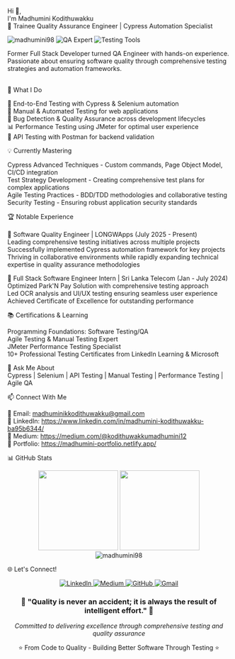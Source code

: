 Hi 👋, <br>
I'm Madhumini Kodithuwakku<br>
🎯 Trainee Quality Assurance Engineer | Cypress Automation Specialist

<p align="left"> 
  <img src="https://komarev.com/ghpvc/?username=madhumini98&label=Profile%20views&color=0e75b6&style=flat" alt="madhumini98" /> 
  <img src="https://img.shields.io/badge/QA-Automation%20Expert-brightgreen" alt="QA Expert" />
  <img src="https://img.shields.io/badge/Testing-Cypress%20%7C%20Selenium-blue" alt="Testing Tools" />
</p>
Former Full Stack Developer turned QA Engineer with hands-on experience. Passionate about ensuring software quality through comprehensive testing strategies and automation frameworks.<br>

<br>🚀 What I Do<br>

🔬 End-to-End Testing with Cypress & Selenium automation<br>
🧪 Manual & Automated Testing for web applications<br>
🐛 Bug Detection & Quality Assurance across development lifecycles<br>
📊 Performance Testing using JMeter for optimal user experience<br>
🔧 API Testing with Postman for backend validation<br>

💡 Currently Mastering<br>

Cypress Advanced Techniques - Custom commands, Page Object Model, CI/CD integration<br>
Test Strategy Development - Creating comprehensive test plans for complex applications<br>
Agile Testing Practices - BDD/TDD methodologies and collaborative testing<br>
Security Testing - Ensuring robust application security standards<br>

🏆 Notable Experience<br>
<br>🎯 Software Quality Engineer | LONGWApps (July 2025 - Present)<br>
Leading comprehensive testing initiatives across multiple projects<br>
Successfully implemented Cypress automation framework for key projects<br>
Thriving in collaborative environments while rapidly expanding technical expertise in quality assurance methodologies<br>

🎯 Full Stack Software Engineer Intern | Sri Lanka Telecom (Jan - July 2024)<br>
Optimized Park'N Pay Solution with comprehensive testing approach<br>
Led OCR analysis and UI/UX testing ensuring seamless user experience<br>
Achieved Certificate of Excellence for outstanding performance<br>

📚 Certifications & Learning<br>

Programming Foundations: Software Testing/QA<br>
Agile Testing & Manual Testing Expert<br>
JMeter Performance Testing Specialist<br>
10+ Professional Testing Certificates from LinkedIn Learning & Microsoft<br>

💬 Ask Me About<br>
Cypress | Selenium | API Testing | Manual Testing | Performance Testing | Agile QA<br>

📫 Connect With Me<br>

📧 Email: madhuminikkodithuwakku@gmail.com<br>
💼 LinkedIn: https://www.linkedin.com/in/madhumini-kodithuwakku-ba95b6344/<br>
📝 Medium: https://medium.com/@kodithuwakkumadhumini12<br>
🎨 Portfolio: https://madhumini-portfolio.netlify.app/<br>

📊 GitHub Stats
<div align="center">
  <img height="180em" src="https://github-readme-stats.vercel.app/api?username=madhumini98&show_icons=true&theme=tokyonight&include_all_commits=true&count_private=true"/>
  <img height="180em" src="https://github-readme-stats.vercel.app/api/top-langs/?username=madhumini98&layout=compact&langs_count=7&theme=tokyonight"/>
</div>
<div align="center">
  <img src="https://github-readme-streak-stats.herokuapp.com/?user=madhumini98&theme=tokyonight" alt="madhumini98" />
</div>

🌐 Let's Connect!
<p align="center">
<a href="https://www.linkedin.com/in/madhumini-kodithuwakku-ba95b6344/" target="_blank">
  <img src="https://img.shields.io/badge/LinkedIn-0077B5?style=for-the-badge&logo=linkedin&logoColor=white" alt="LinkedIn"/>
</a>
<a href="https://medium.com/@kodithuwakkumadhumini12" target="_blank">
  <img src="https://img.shields.io/badge/Medium-12100E?style=for-the-badge&logo=medium&logoColor=white" alt="Medium"/>
</a>
<a href="https://github.com/madhumini98" target="_blank">
  <img src="https://img.shields.io/badge/GitHub-100000?style=for-the-badge&logo=github&logoColor=white" alt="GitHub"/>
</a>
<a href="mailto:madhuminikkodithuwakku@gmail.com" target="_blank">
  <img src="https://img.shields.io/badge/Gmail-D14836?style=for-the-badge&logo=gmail&logoColor=white" alt="Gmail"/>
</a>
</p>

<div align="center">
  <h3>🎯 "Quality is never an accident; it is always the result of intelligent effort." 🎯</h3>
  <p><i>Committed to delivering excellence through comprehensive testing and quality assurance</i></p>
⭐️ From Code to Quality - Building Better Software Through Testing ⭐️
</div>
